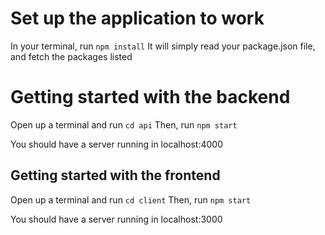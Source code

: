 # Set up the application to work

In your terminal, run `npm install` 
It will simply read your package.json file, and fetch the packages listed

# Getting started with the backend

Open up a terminal and run `cd api`
Then, run `npm start`

You should have a server running in localhost:4000

## Getting started with the frontend

Open up a terminal and run `cd client`
Then, run `npm start`

You should have a server running in localhost:3000
